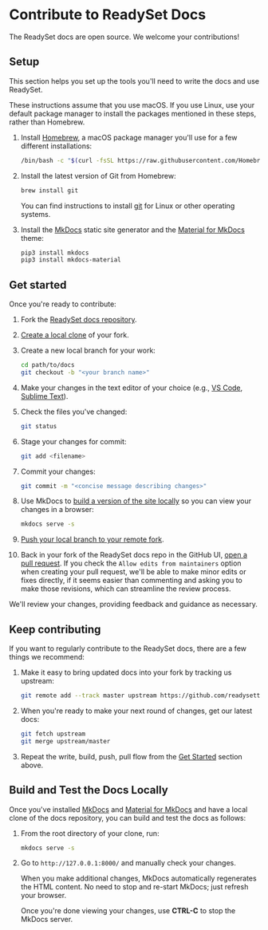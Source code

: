 # Contribute to ReadySet Docs

The ReadySet docs are open source. We welcome your contributions!

## Setup

This section helps you set up the tools you'll need to write the docs and use ReadySet.

These instructions assume that you use macOS. If you use Linux, use your default package manager to install the packages mentioned in these steps, rather than Homebrew.

1. Install [Homebrew](https://brew.sh/), a macOS package manager you'll use for a few different installations:

    ``` sh
    /bin/bash -c "$(curl -fsSL https://raw.githubusercontent.com/Homebrew/install/master/install.sh)"
    ```

1. Install the latest version of Git from Homebrew:

    ``` sh
    brew install git
    ```

    You can find instructions to install [git](https://www.atlassian.com/git/tutorials/install-git) for Linux or other operating systems.

1. Install the [MkDocs](https://www.mkdocs.org/) static site generator and the [Material for MkDocs](https://squidfunk.github.io/mkdocs-material/) theme:

    ``` sh
    pip3 install mkdocs
    pip3 install mkdocs-material
    ```

## Get started

Once you're ready to contribute:

1. Fork the [ReadySet docs repository](https://github.com/readysettech/docs).

1. [Create a local clone](https://help.github.com/articles/cloning-a-repository/) of your fork.

1. Create a new local branch for your work:

    ``` sh
    cd path/to/docs
    git checkout -b "<your branch name>"
    ```

1. Make your changes in the text editor of your choice (e.g., [VS Code](https://code.visualstudio.com/), [Sublime Text](https://www.sublimetext.com/)).


1. Check the files you've changed:

    ``` sh
    git status
    ```

1. Stage your changes for commit:

    ``` sh
    git add <filename>
    ```

1. Commit your changes:

    ``` sh
    git commit -m "<concise message describing changes>"
    ```

1. Use MkDocs to [build a version of the site locally](#build-and-test-the-docs-locally) so you can view your changes in a browser:

    ``` sh
    mkdocs serve -s
    ```

1. [Push your local branch to your remote fork](https://help.github.com/articles/pushing-to-a-remote/).

1. Back in your fork of the ReadySet docs repo in the GitHub UI, [open a pull request](https://github.com/readysettech/docs/pulls). If you check the `Allow edits from maintainers` option when creating your pull request, we'll be able to make minor edits or fixes directly, if it seems easier than commenting and asking you to make those revisions, which can streamline the review process.

We'll review your changes, providing feedback and guidance as necessary.

## Keep contributing

If you want to regularly contribute to the ReadySet docs, there are a few things we recommend:

1. Make it easy to bring updated docs into your fork by tracking us upstream:

    ``` sh
    git remote add --track master upstream https://github.com/readysettech/docs.git
    ```

1. When you're ready to make your next round of changes, get our latest docs:

    ``` sh
    git fetch upstream
    git merge upstream/master
    ```

1. Repeat the write, build, push, pull flow from the [Get Started](#get-started) section above.

## Build and Test the Docs Locally

Once you've installed [MkDocs](https://www.mkdocs.org/) and [Material for MkDocs](https://squidfunk.github.io/mkdocs-material/) and have a local clone of the docs repository, you can build and test the docs as follows:

1. From the root directory of your clone, run:

    ``` sh
    mkdocs serve -s
    ```

1. Go to `http://127.0.0.1:8000/` and manually check your changes.

    When you make additional changes, MkDocs automatically regenerates the HTML content. No need to stop and re-start MkDocs; just refresh your browser.

    Once you're done viewing your changes, use **CTRL-C** to stop the MkDocs server.
